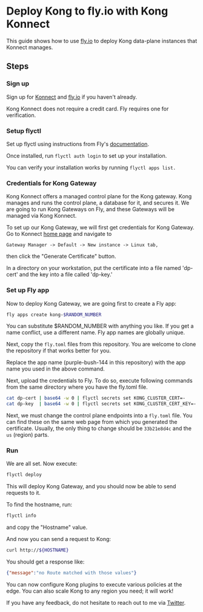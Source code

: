 # Deploy Kong to fly.io with Kong Konnect

This guide shows how to use [fly.io](https://fly.io) to deploy Kong data-plane instances that Konnect manages.

## Steps

### Sign up

Sign up for [Konnect](https://cloud.konghq.com) and [fly.io](https://fly.io) if you haven't already.

Kong Konnect does not require a credit card. 
Fly requires one for verification.

### Setup flyctl

Set up flyctl using instructions from Fly's [documentation](https://fly.io/docs/getting-started/installing-flyctl/).

Once installed, run `flyctl auth login` to set up your installation.

You can verify your installation works by running `flyctl apps list.`

### Credentials for Kong Gateway

Kong Konnect offers a managed control plane for the Kong gateway.
Kong manages and runs the control plane, a database for it, and secures it.
We are going to run Kong Gateways on Fly, and these Gateways will be managed via Kong Konnect.

To set up our Kong Gateway, we will first get credentials for Kong Gateway.
Go to Konnect [home page](https://cloud.konghq.com) and navigate to 

`Gateway Manager -> Default -> New instance -> Linux tab,` 

then click the "Generate Certificate" button.

In a directory on your workstation, put the certificate into a file named 'dp-cert'
and the key into a file called 'dp-key.'

### Set up Fly app

Now to deploy Kong Gateway, we are going first to create a Fly app:

```bash
fly apps create kong-$RANDOM_NUMBER
```

You can substitute $RANDOM_NUMBER with anything you like.
If you get a name conflict, use a different name.
Fly app names are globally unique.


Next, copy the `fly.toml` files from this repository.
You are welcome to clone the repository if that works better for you.

Replace the app name (purple-bush-144 in this repository) with the app name
you used in the above command.

Next, upload the credentials to Fly.
To do so, execute following commands from the same directory where you have the fly.toml file.

```bash
cat dp-cert | base64 -w 0 | flyctl secrets set KONG_CLUSTER_CERT=-
cat dp-key  | base64 -w 0 | flyctl secrets set KONG_CLUSTER_CERT_KEY=-
```

Next, we must change the control plane endpoints into a `fly.toml` file.
You can find these on the same web page from which you generated the certificate.
Usually, the only thing to change should be `33b21e8d4c` and the `us` (region) parts.

### Run

We are all set. Now execute:

```bash
flyctl deploy
```

This will deploy Kong Gateway, and you should now be able to send requests to it.

To find the hostname, run:

```bash
flyctl info
```
and copy the "Hostname" value.

And now you can send a request to Kong:

```bash
curl http://${HOSTNAME}
```

You should get a response like:

```json
{"message":"no Route matched with those values"}
```

You can now configure Kong plugins to execute various policies at the edge.
You can also scale Kong to any region you need; it will work!

If you have any feedback, do not hesitate to reach out to me via [Twitter](https://twitter.com/hbagdi42).
